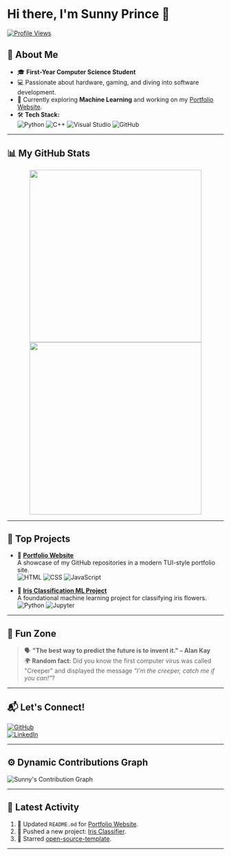 # Hi there, I'm Sunny Prince 👋

[![Profile Views](https://komarev.com/ghpvc/?username=Shunshoq&color=brightgreen)](https://github.com/Shunshoq)  

## 🚀 About Me
- 🎓 **First-Year Computer Science Student**
- 💻 Passionate about hardware, gaming, and diving into software development.  
- 🌱 Currently exploring **Machine Learning** and working on my [Portfolio Website](https://github.com/Shunshoq/portfolio-showcase).  
- 🛠 **Tech Stack:**  
  ![Python](https://img.shields.io/badge/-Python-333?style=flat-square&logo=python&logoColor=ffdd54)
  ![C++](https://img.shields.io/badge/-C++-00599C?style=flat-square&logo=cplusplus&logoColor=fff)
  ![Visual Studio](https://img.shields.io/badge/-Visual%20Studio-5C2D91?style=flat-square&logo=visualstudio&logoColor=fff)
  ![GitHub](https://img.shields.io/badge/-GitHub-181717?style=flat-square&logo=github)  

---

## 📊 My GitHub Stats
<div align="center">
  <a href="https://github.com/Shunshoq">
    <img src="https://github-readme-stats.vercel.app/api?username=Shunshoq&show_icons=true&theme=tokyonight&hide=prs&count_private=true" width="400px"/>
  </a>
  <a href="https://github.com/Shunshoq">
    <img src="https://github-readme-streak-stats.herokuapp.com/?user=Shunshoq&theme=tokyonight" width="400px"/>
  </a>
</div>

---

## 🌟 Top Projects
- 🎯 **[Portfolio Website](https://github.com/Shunshoq/portfolio-showcase)**  
  A showcase of my GitHub repositories in a modern TUI-style portfolio site.  
  ![HTML](https://img.shields.io/badge/-HTML-E34F26?style=flat-square&logo=html5&logoColor=fff)
  ![CSS](https://img.shields.io/badge/-CSS-1572B6?style=flat-square&logo=css3&logoColor=fff)
  ![JavaScript](https://img.shields.io/badge/-JavaScript-F7DF1E?style=flat-square&logo=javascript&logoColor=000)

- 🤖 **[Iris Classification ML Project](https://github.com/Shunshoq/iris-classifier)**  
  A foundational machine learning project for classifying iris flowers.  
  ![Python](https://img.shields.io/badge/-Python-333?style=flat-square&logo=python&logoColor=ffdd54)
  ![Jupyter](https://img.shields.io/badge/-Jupyter-FA0F00?style=flat-square&logo=jupyter&logoColor=fff)

---

## 🎉 Fun Zone  
> 🗣 **"The best way to predict the future is to invent it." – Alan Kay**  
🌍 **Random fact:** Did you know the first computer virus was called "Creeper" and displayed the message *"I’m the creeper, catch me if you can!"*?

---

## 📬 Let's Connect!
[![GitHub](https://img.shields.io/badge/-GitHub-181717?style=flat-square&logo=github)](https://github.com/Shunshoq)  
[![LinkedIn](https://img.shields.io/badge/-LinkedIn-0077B5?style=flat-square&logo=linkedin&logoColor=fff)](https://www.linkedin.com/in/your-profile)  

---

## ⚙️ Dynamic Contributions Graph
![Sunny's Contribution Graph](https://github-readme-activity-graph.vercel.app/graph?username=Shunshoq&theme=react-dark&hide_border=true)


---

## 🚀 Latest Activity
<!--START_SECTION:activity-->
1. 📝 Updated `README.md` for [Portfolio Website](https://github.com/Shunshoq/portfolio-showcase).
2. 🚀 Pushed a new project: [Iris Classifier](https://github.com/Shunshoq/iris-classifier).  
3. 🎉 Starred [open-source-template](https://github.com/example-open-source).  
<!--END_SECTION:activity-->

---
